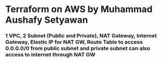 # Terraform on AWS by Muhammad Aushafy Setyawan

### 1 VPC, 2 Subnet (Public and Private), NAT Gateway, Internet Gateway, Elastic IP for NAT GW, Route Table to access 0.0.0.0/0 from public subnet and private subnet can also access to internet through NAT GW